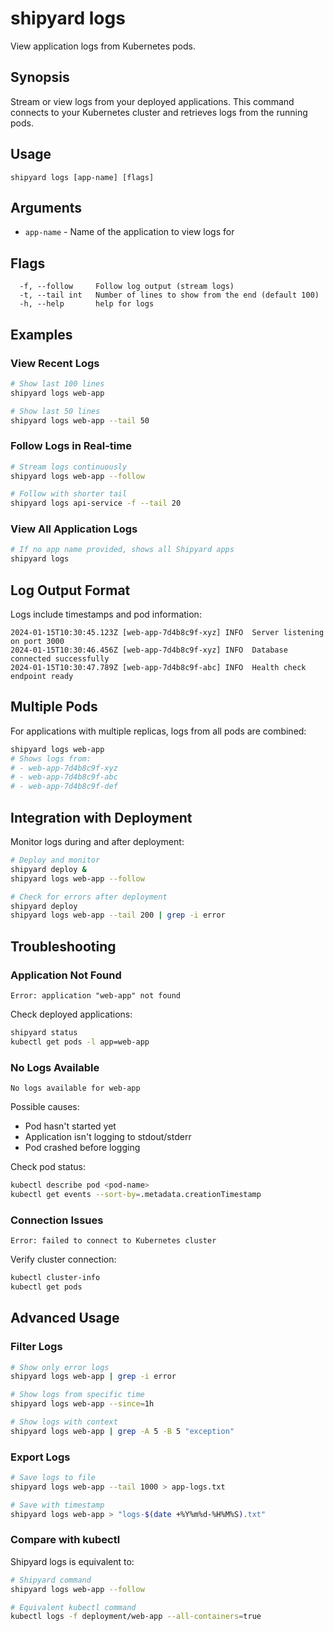 # shipyard logs

View application logs from Kubernetes pods.

## Synopsis

Stream or view logs from your deployed applications. This command connects to your Kubernetes cluster and retrieves logs from the running pods.

## Usage

```
shipyard logs [app-name] [flags]
```

## Arguments

- `app-name` - Name of the application to view logs for

## Flags

```
  -f, --follow     Follow log output (stream logs)
  -t, --tail int   Number of lines to show from the end (default 100)
  -h, --help       help for logs
```

## Examples

### View Recent Logs

```bash
# Show last 100 lines
shipyard logs web-app

# Show last 50 lines
shipyard logs web-app --tail 50
```

### Follow Logs in Real-time

```bash
# Stream logs continuously
shipyard logs web-app --follow

# Follow with shorter tail
shipyard logs api-service -f --tail 20
```

### View All Application Logs

```bash
# If no app name provided, shows all Shipyard apps
shipyard logs
```

## Log Output Format

Logs include timestamps and pod information:

```
2024-01-15T10:30:45.123Z [web-app-7d4b8c9f-xyz] INFO  Server listening on port 3000
2024-01-15T10:30:46.456Z [web-app-7d4b8c9f-xyz] INFO  Database connected successfully
2024-01-15T10:30:47.789Z [web-app-7d4b8c9f-abc] INFO  Health check endpoint ready
```

## Multiple Pods

For applications with multiple replicas, logs from all pods are combined:

```bash
shipyard logs web-app
# Shows logs from:
# - web-app-7d4b8c9f-xyz
# - web-app-7d4b8c9f-abc  
# - web-app-7d4b8c9f-def
```

## Integration with Deployment

Monitor logs during and after deployment:

```bash
# Deploy and monitor
shipyard deploy &
shipyard logs web-app --follow

# Check for errors after deployment
shipyard deploy
shipyard logs web-app --tail 200 | grep -i error
```

## Troubleshooting

### Application Not Found

```
Error: application "web-app" not found
```

Check deployed applications:
```bash
shipyard status
kubectl get pods -l app=web-app
```

### No Logs Available

```
No logs available for web-app
```

Possible causes:
- Pod hasn't started yet
- Application isn't logging to stdout/stderr
- Pod crashed before logging

Check pod status:
```bash
kubectl describe pod <pod-name>
kubectl get events --sort-by=.metadata.creationTimestamp
```

### Connection Issues

```
Error: failed to connect to Kubernetes cluster
```

Verify cluster connection:
```bash
kubectl cluster-info
kubectl get pods
```

## Advanced Usage

### Filter Logs

```bash
# Show only error logs
shipyard logs web-app | grep -i error

# Show logs from specific time
shipyard logs web-app --since=1h

# Show logs with context
shipyard logs web-app | grep -A 5 -B 5 "exception"
```

### Export Logs

```bash
# Save logs to file
shipyard logs web-app --tail 1000 > app-logs.txt

# Save with timestamp
shipyard logs web-app > "logs-$(date +%Y%m%d-%H%M%S).txt"
```

### Compare with kubectl

Shipyard logs is equivalent to:

```bash
# Shipyard command
shipyard logs web-app --follow

# Equivalent kubectl command  
kubectl logs -f deployment/web-app --all-containers=true
```